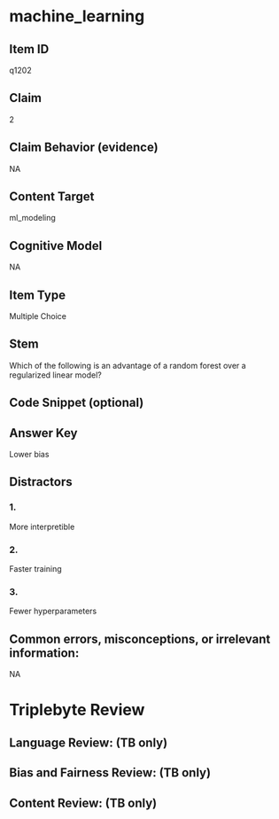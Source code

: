 # machine_learning

## Item ID
q1202

## Claim
2

## Claim Behavior (evidence)
NA

## Content Target
ml_modeling

## Cognitive Model
NA

## Item Type
Multiple Choice

## Stem
Which of the following is an advantage of a random forest over a regularized linear model?

## Code Snippet (optional)


## Answer Key
Lower bias

## Distractors

### 1.
More interpretible

### 2.
Faster training

### 3.
Fewer hyperparameters

## Common errors, misconceptions, or irrelevant information:
NA

# Triplebyte Review


## Language Review: (TB only)


## Bias and Fairness Review: (TB only)


## Content Review: (TB only)

